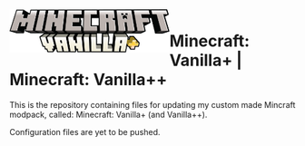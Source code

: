 <img align="left" width="282" length="76" src="assets/images/Vanilla+.png" alt="Minecraft: Vanilla+">

# Minecraft: Vanilla+ | Minecraft: Vanilla++

This is the repository containing files for updating my custom made Mincraft modpack, called: Minecraft: Vanilla+ (and Vanilla++). 

Configuration files are yet to be pushed.